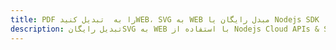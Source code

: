 ---title: PDF را به  تبدیل کنیدWEB، SVG به WEB مبدل رایگان یا Nodejs SDKdescription: تبدیل رایگانSVG به WEB با استفاده از Nodejs Cloud APIs & SDK همچنین اسناد PDF را در Cloud ایجاد، ویرایش و رندر کنید.---